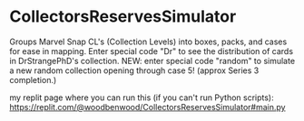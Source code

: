 # CollectorsReservesSimulator

Groups Marvel Snap CL's (Collection Levels) into boxes, packs, and cases for ease in mapping. Enter special code "Dr" to see the distribution of cards in DrStrangePhD's collection. NEW: enter special code "random" to simulate a new random collection opening through case 5! (approx Series 3 completion.)

my replit page where you can run this (if you can't run Python scripts): https://replit.com/@woodbenwood/CollectorsReservesSimulator#main.py
